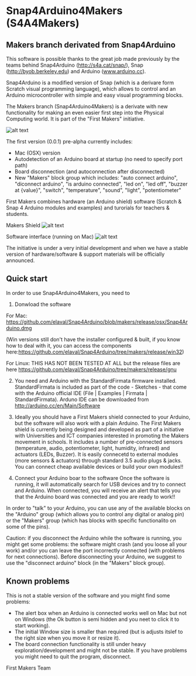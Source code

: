 Snap4Arduino4Makers (S4A4Makers)
===================================================
Makers branch derivated from Snap4Arduino
--

This software is possible thanks to the great job made previously by the teams behind Snap4Arduino (http://s4a.cat/snap/), Snap (http://byob.berkeley.edu) and Arduino (www.arduino.cc).

Snap4Arduino is a modified version of Snap (which is a derivare form Scratch visual programming language), which allows to control and an Arduino microcontroller with simple and easy visual programming blocks.

The Makers branch (Snap4Arduino4Makers) is a derivate with new functionality for making an even easier first step into the Physical Computing world.  It is part of the "First Makers" initiative.

![alt text](https://github.com/elaval/Snap4Arduino/blob/makers/images/code_eg1.png "Hello World")


The first version (0.0.1) pre-alpha currently includes:

- Mac (OSX) version
- Autodetection of an Arduino board at startup (no need to specify port path)
- Board disconnection (and autoconnection after disconnected)
- New "Makers" block group which includes: "auto connect arduino", "diconnect arduino", "is arduino connected", "led on", "led off", "buzzer at {value}", "switch", "temperature", "sound", "light", "potentiometer"

First Makers combines hardware (an Arduino shield) software (Scratch & Snap 4 Arduino modules and examples) and turorials for teachers & students.

Makers Shield 
![alt text](https://github.com/elaval/Snap4Arduino/blob/makers/images/tide_makers.jpg "Tide Makers first prototype")

Software interface (running on Mac) 
![alt text](https://github.com/elaval/Snap4Arduino/blob/makers/images/screen1.jpg "S4A4Makers interface")

The initiative is under a very initial development and when we have a stable version of hardware/software & support materials will be officially announced.

Quick start
-----
In order to use Snap4Arduino4Makers, you need to

1) Donwload the software

For Mac: https://github.com/elaval/Snap4Arduino/blob/makers/release/osx/Snap4Arduino.dmg

(Win versions still don't have the installer configured & built, if you know how to deal with it, you can access the components here:https://github.com/elaval/Snap4Arduino/tree/makers/release/win32)

For Linux: THIS HAS NOT BEEN TESTED AT ALL but the release files are here
https://github.com/elaval/Snap4Arduino/tree/makers/release/gnu

2) You need and Arduino with the StandardFirmata firmware installed.
StandardFirmata is included as part of the code - Sketches - that come with the Arduino official IDE (File | Examples | Firmata | StandardFirmata).  Arduno IDE can be downloaded from http://arduino.cc/en/Main/Software

3) Ideally you should have a First Makers shield connected to your Arduino, but the software will also work with a plain Arduino.
The First Makers shield is currently being designed and developed as part of a initiative with Universities and ICT companies interested in promoting the Makers movement in schools.  It includes a number of pre-connected sensors (temperature, audio, potentiometer, light, humidity, infrared) and actuators (LEDs, Buzzer).  It is easily connecetd to external modules (more sensors & actuators) through standard 3.5 audio plugs & jacks.  You can connect cheap available devices or build your own modules!!

4) Connect your Arduino boar to the software
Once the software is running, it will automatically search for USB devices and try to connect and Arduino. When connected, you will receive an alert that tells you that the Arduino board was connected and you are ready to work!!

In order to "talk" to your Arduino, you can use any of the available blocks on the "Arduino" group (which allows you to control any digital or analog pin) or the "Makers" group (which has blocks with specific functionalito on some of the pins).

Caution: if you disconnect the Arduino while the software is running, you might get some problems: the software might crash (and you loose all your work) and/or you can leave the port incorrectly connected (with problems for next connections).  Before disconnecting your Arduino, we suggest to use the "disconnect arduino" block (in the "Makers" block group).

Known problems
--
This is not a stable version of the software and you might find some problems:

- The alert box when an Arduino is connected works well on Mac but not on Windows (the Ok button is semi hidden and you neet to click it to start working).
- The initial Window size is smaller than required (but is adjusts itslef to the right size when you move it or resize it).
- The board connection functionality is still under heavy exploration/development and might not be stable.  If you have problems you might need to quit the program, disconnect.


First Makers Team